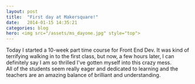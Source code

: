 ```yaml
---
layout: post
title:  "First day at Makersquare!"
date:   2014-01-15 14:35:21
categories: blog
hero: <img src="/assets/ms_dayone.jpg" style="top">
---
```

<p>Today I started a 10-week part time course for Front End Dev. It was kind of terrifying walking in to the first class, but now, a few hours later, I can definitely say I am so thrilled I've gotten myself into this crazy mess. 
<br>
All of the students seem really eager and dedicated to learning and the teachers are an amazing balance of brilliant and understanding.
